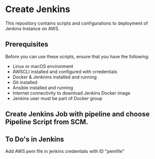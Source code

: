 # Create Jenkins

This repository contains scripts and configurations to deployment of Jenkins Instance on AWS.

## Prerequisites

Before you can use these scripts, ensure that you have the following:

- Linux or macOS environment
- AWSCLI installed and configured with crredentials
- Docker & Jenknins installed and running
- Git installed
- Ansible installed and running
- Internet connectivity to download Jenkins Docker image
- Jenkins user must be part of Docker group

## Create Jenkins Job with pipeline and choose Pipeline Script from SCM.

To Do's in Jenkins
------------------------------------------
Add AWS pem file in jenkins credentials with ID "pemfile"
